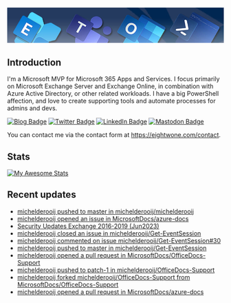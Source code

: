 ![Banner](assets/Metro_v6_Banner_GitHub.jpg)

## Introduction
I'm a Microsoft MVP for Microsoft 365 Apps and Services. I focus primarily on Microsoft Exchange Server and Exchange Online, 
in combination with Azure Active Directory, or other related workloads. I have a big PowerShell affection, and love to create 
supporting tools and automate processes for admins and devs.

<a href="https://eightwone.com"><img src="https://img.shields.io/badge/-Blog-blue?style=for-the-badge&logo=wordpress&logoColor=white" alt="Blog Badge"/></a>
<a href="https://twitter.com/mderooij"><img src="https://img.shields.io/badge/Twitter-blue?style=for-the-badge&logo=twitter&logoColor=white" alt="Twitter Badge"/></a>
<a href="https://nl.linkedin.com/in/michelderooij"><img src="https://img.shields.io/badge/LinkedIn-blue?style=for-the-badge&logo=linkedin&logoColor=white" alt="LinkedIn Badge"/></a>
<a rel="me" href="https://mastodon.cloud/@mderooij"><img src="https://img.shields.io/badge/-Mastodon-blueviolet?style=for-the-badge&logo=mastodon&logoColor=white" alt="Mastodon Badge"/></a>

You can contact me via the contact form at https://eightwone.com/contact.

## Stats
[![My Awesome Stats](https://awesome-github-stats.azurewebsites.net/user-stats/michelderooij?cardType=level&theme=github-dark&preferLogin=false)](https://git.io/awesome-stats-card)

## Recent updates
<!-- LATESTACTIVITY:START -->
- [michelderooij pushed to master in michelderooij/michelderooij](https://github.com/michelderooij/michelderooij/compare/72f91d9b06...40ecb73740)
- [michelderooij opened an issue in MicrosoftDocs/azure-docs](https://github.com/MicrosoftDocs/azure-docs/issues/111061)
- [Security Updates Exchange 2016-2019 &lpar;Jun2023&rpar;](https://eightwone.com/2023/06/13/security-updates-exchange-2016-2019-jun2023/)
- [michelderooij closed an issue in michelderooij/Get-EventSession](https://github.com/michelderooij/Get-EventSession/issues/30)
- [michelderooij commented on issue michelderooij/Get-EventSession#30](https://github.com/michelderooij/Get-EventSession/issues/30#issuecomment-1562680595)
- [michelderooij pushed to master in michelderooij/Get-EventSession](https://github.com/michelderooij/Get-EventSession/compare/04c203a752...e1c3196fda)
- [michelderooij opened a pull request in MicrosoftDocs/OfficeDocs-Support](https://github.com/MicrosoftDocs/OfficeDocs-Support/pull/1965)
- [michelderooij pushed to patch-1 in michelderooij/OfficeDocs-Support](https://github.com/michelderooij/OfficeDocs-Support/compare/9a5365b10b...5589ac1cb6)
- [michelderooij forked michelderooij/OfficeDocs-Support from MicrosoftDocs/OfficeDocs-Support](https://github.com/michelderooij/OfficeDocs-Support)
- [michelderooij opened a pull request in MicrosoftDocs/azure-docs](https://github.com/MicrosoftDocs/azure-docs/pull/109826)
<!-- LATESTACTIVITY:END -->
